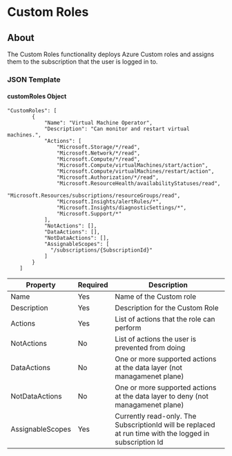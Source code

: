 # Custom Roles #

## About ##
The Custom Roles functionality deploys Azure Custom roles and assigns them to the subscription that the user is logged in to.

### JSON Template ###

#### customRoles Object ####

````
"CustomRoles": [
        {
            "Name": "Virtual Machine Operator",
            "Description": "Can monitor and restart virtual machines.",
            "Actions": [
                "Microsoft.Storage/*/read",
                "Microsoft.Network/*/read",
                "Microsoft.Compute/*/read",
                "Microsoft.Compute/virtualMachines/start/action",
                "Microsoft.Compute/virtualMachines/restart/action",
                "Microsoft.Authorization/*/read",
                "Microsoft.ResourceHealth/availabilityStatuses/read",
                "Microsoft.Resources/subscriptions/resourceGroups/read",
                "Microsoft.Insights/alertRules/*",
                "Microsoft.Insights/diagnosticSettings/*",
                "Microsoft.Support/*"
            ],
            "NotActions": [],
            "DataActions": [],
            "NotDataActions": [],
            "AssignableScopes": [
              "/subscriptions/{SubscriptionId}"
            ] 
        }
    ]
````

Property | Required | Description
-------- | -------- | -----------
Name    |   Yes | Name of the Custom role
Description | Yes | Description for the Custom Role
Actions | Yes | List of actions that the role can perform
NotActions | No | List of actions the user is prevented from doing
DataActions | No | One or more supported actions at the data layer (not managamenet plane)
NotDataActions | No | One or more supported actions at the data layer to deny (not managamenet plane)
AssignableScopes | Yes | Currently read-only.  The SubscriptionId will be replaced at run time with the logged in subscription Id